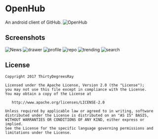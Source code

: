 # OpenHub 
An android client of GitHub.
![OpenHub](https://github.com/ThirtyDegreesRay/OpenHub/raw/master/art/openhub.png)

## Screenshots
![News](https://github.com/ThirtyDegreesRay/OpenHub/raw/master/art/news.png)
![drawer](https://github.com/ThirtyDegreesRay/OpenHub/raw/master/art/drawer.png)
![profile](https://github.com/ThirtyDegreesRay/OpenHub/raw/master/art/profile.png)
![repo](https://github.com/ThirtyDegreesRay/OpenHub/raw/master/art/repo.png)
![trending](https://github.com/ThirtyDegreesRay/OpenHub/raw/master/art/trending.png)
![search](https://github.com/ThirtyDegreesRay/OpenHub/raw/master/art/search.png)

## License
    Copyright 2017 ThirtyDegreesRay
    
    Licensed under the Apache License, Version 2.0 (the "License");
    you may not use this file except in compliance with the License.
    You may obtain a copy of the License at
    
       http://www.apache.org/licenses/LICENSE-2.0
    
    Unless required by applicable law or agreed to in writing, software
    distributed under the License is distributed on an "AS IS" BASIS,
    WITHOUT WARRANTIES OR CONDITIONS OF ANY KIND, either express or implied.
    See the License for the specific language governing permissions and
    limitations under the License.



